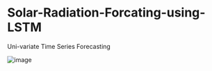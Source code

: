 # Solar-Radiation-Forcating-using-LSTM
Uni-variate Time Series Forecasting

![image](https://user-images.githubusercontent.com/82649993/193210864-5569bbb5-95d9-4c65-a083-8e8f2ad1cf7d.png)

